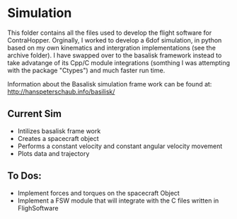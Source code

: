 # Simulation
This folder contains all the files used to develop the flight software for ContraHopper. Orginally, I worked to develop a 6dof simulation, in python based on my own kinematics and intergration implementations (see the archive folder). I have swapped over to the basalisk framework instead to take advatange of its Cpp/C module integrations (somthing I was attempting with the package "Ctypes") and much faster run time. 

Information about the Basalisk simulation frame work can be found at: http://hanspeterschaub.info/basilisk/
## Current Sim
- Intilizes basalisk frame work
- Creates a spacecraft object
- Performs a constant velocity and constant angular velocity movement
- Plots data and trajectory

## To Dos:
- Implement forces and torques on the spacecraft Object
- Implement a FSW module that will integrate with the C files written in FlighSoftware

